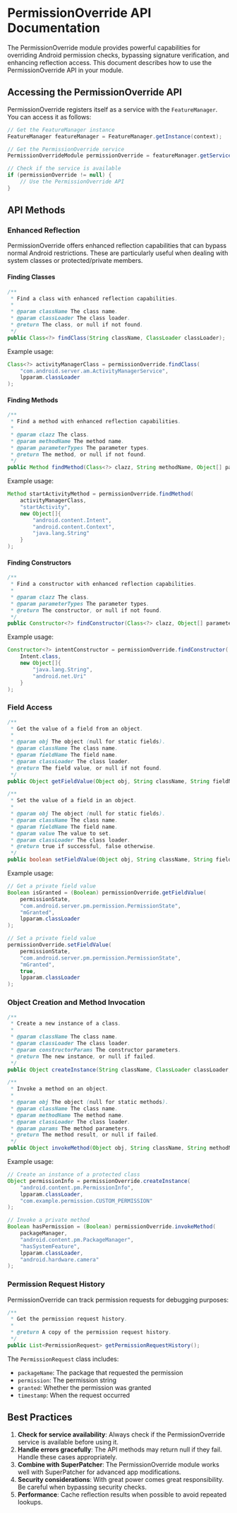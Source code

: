 # PermissionOverride API Documentation

The PermissionOverride module provides powerful capabilities for overriding Android permission checks, bypassing signature verification, and enhancing reflection access. This document describes how to use the PermissionOverride API in your module.

## Accessing the PermissionOverride API

PermissionOverride registers itself as a service with the `FeatureManager`. You can access it as follows:

```java
// Get the FeatureManager instance
FeatureManager featureManager = FeatureManager.getInstance(context);

// Get the PermissionOverride service
PermissionOverrideModule permissionOverride = featureManager.getService(PermissionOverrideModule.SERVICE_KEY);

// Check if the service is available
if (permissionOverride != null) {
    // Use the PermissionOverride API
}
```

## API Methods

### Enhanced Reflection

PermissionOverride offers enhanced reflection capabilities that can bypass normal Android restrictions. These are particularly useful when dealing with system classes or protected/private members.

#### Finding Classes

```java
/**
 * Find a class with enhanced reflection capabilities.
 * 
 * @param className The class name.
 * @param classLoader The class loader.
 * @return The class, or null if not found.
 */
public Class<?> findClass(String className, ClassLoader classLoader);
```

Example usage:

```java
Class<?> activityManagerClass = permissionOverride.findClass(
    "com.android.server.am.ActivityManagerService", 
    lpparam.classLoader
);
```

#### Finding Methods

```java
/**
 * Find a method with enhanced reflection capabilities.
 * 
 * @param clazz The class.
 * @param methodName The method name.
 * @param parameterTypes The parameter types.
 * @return The method, or null if not found.
 */
public Method findMethod(Class<?> clazz, String methodName, Object[] parameterTypes);
```

Example usage:

```java
Method startActivityMethod = permissionOverride.findMethod(
    activityManagerClass,
    "startActivity",
    new Object[]{
        "android.content.Intent",
        "android.content.Context",
        "java.lang.String"
    }
);
```

#### Finding Constructors

```java
/**
 * Find a constructor with enhanced reflection capabilities.
 * 
 * @param clazz The class.
 * @param parameterTypes The parameter types.
 * @return The constructor, or null if not found.
 */
public Constructor<?> findConstructor(Class<?> clazz, Object[] parameterTypes);
```

Example usage:

```java
Constructor<?> intentConstructor = permissionOverride.findConstructor(
    Intent.class,
    new Object[]{
        "java.lang.String",
        "android.net.Uri"
    }
);
```

### Field Access

```java
/**
 * Get the value of a field from an object.
 * 
 * @param obj The object (null for static fields).
 * @param className The class name.
 * @param fieldName The field name.
 * @param classLoader The class loader.
 * @return The field value, or null if not found.
 */
public Object getFieldValue(Object obj, String className, String fieldName, ClassLoader classLoader);

/**
 * Set the value of a field in an object.
 * 
 * @param obj The object (null for static fields).
 * @param className The class name.
 * @param fieldName The field name.
 * @param value The value to set.
 * @param classLoader The class loader.
 * @return true if successful, false otherwise.
 */
public boolean setFieldValue(Object obj, String className, String fieldName, Object value, ClassLoader classLoader);
```

Example usage:

```java
// Get a private field value
Boolean isGranted = (Boolean) permissionOverride.getFieldValue(
    permissionState,
    "com.android.server.pm.permission.PermissionState",
    "mGranted",
    lpparam.classLoader
);

// Set a private field value
permissionOverride.setFieldValue(
    permissionState,
    "com.android.server.pm.permission.PermissionState",
    "mGranted",
    true,
    lpparam.classLoader
);
```

### Object Creation and Method Invocation

```java
/**
 * Create a new instance of a class.
 * 
 * @param className The class name.
 * @param classLoader The class loader.
 * @param constructorParams The constructor parameters.
 * @return The new instance, or null if failed.
 */
public Object createInstance(String className, ClassLoader classLoader, Object... constructorParams);

/**
 * Invoke a method on an object.
 * 
 * @param obj The object (null for static methods).
 * @param className The class name.
 * @param methodName The method name.
 * @param classLoader The class loader.
 * @param params The method parameters.
 * @return The method result, or null if failed.
 */
public Object invokeMethod(Object obj, String className, String methodName, ClassLoader classLoader, Object... params);
```

Example usage:

```java
// Create an instance of a protected class
Object permissionInfo = permissionOverride.createInstance(
    "android.content.pm.PermissionInfo",
    lpparam.classLoader,
    "com.example.permission.CUSTOM_PERMISSION"
);

// Invoke a private method
Boolean hasPermission = (Boolean) permissionOverride.invokeMethod(
    packageManager,
    "android.content.pm.PackageManager",
    "hasSystemFeature",
    lpparam.classLoader,
    "android.hardware.camera"
);
```

### Permission Request History

PermissionOverride can track permission requests for debugging purposes:

```java
/**
 * Get the permission request history.
 * 
 * @return A copy of the permission request history.
 */
public List<PermissionRequest> getPermissionRequestHistory();
```

The `PermissionRequest` class includes:
- `packageName`: The package that requested the permission
- `permission`: The permission string
- `granted`: Whether the permission was granted
- `timestamp`: When the request occurred

## Best Practices

1. **Check for service availability**: Always check if the PermissionOverride service is available before using it.
2. **Handle errors gracefully**: The API methods may return null if they fail. Handle these cases appropriately.
3. **Combine with SuperPatcher**: The PermissionOverride module works well with SuperPatcher for advanced app modifications.
4. **Security considerations**: With great power comes great responsibility. Be careful when bypassing security checks.
5. **Performance**: Cache reflection results when possible to avoid repeated lookups. 